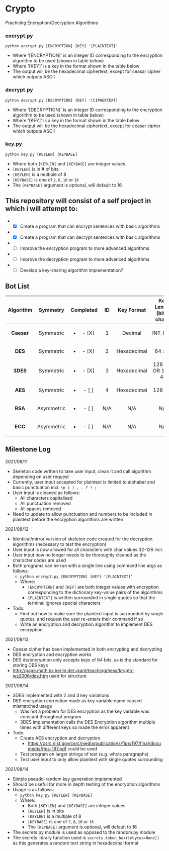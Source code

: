 # Crypto
Practicing Encryption/Decryption Algorithms

### encrypt.py

`python encrypt.py [ENCRYPTION] [KEY] '[PLAINTEXT]'`

  * Where '[ENCRYPTION]' is an integer ID corresponding to the encryption algorithm to be used (shown in table below)
  * Where '[KEY]' is a key in the format shown in the table below
  * The output will be the hexadecimal ciphertext, except for ceasar cipher which outputs ASCII

### decrypt.py

`python decrypt.py [DECRYPTION] [KEY] '[CIPHERTEXT]'`

  * Where '[DECRYPTION]' is an integer ID corresponding to the encryption algorithm to be used (shown in table below)
  * Where '[KEY]' is a key in the format shown in the table below
  * The output will be the hexadecimal ciphertext, except for ceasar cipher which outputs ASCII

### key.py

`python key.py [KEYLEN] [KEYBASE]`

  * Where both `[KEYLEN]` and `[KEYBASE]` are integer values
  * `[KEYLEN]` is in # of bits
  * `[KEYLEN]` is a multiple of 8
  * `[KEYBASE]` is one of `2`, `8`, `10` or `16`
  * The `[KEYBASE]` argument is optional, will default to 16

## This repository will consist of a self project in which i will attempt to:
  *  - [X] Create a program that can encrypt sentences with basic algorithms
  *  - [X] Create a program that can decrypt sentences with basic algorithms
  *  - [ ] Improve the encryption program to more advanced algorithms
  *  - [ ] Improve the decryption program to more advanced algorithms
  *  - [ ] Develop a key-sharing algorithm implementation?

## Bot List

Algorithm | Symmetry | Completed | ID | Key Format | Key Length (bits : chars)
 :---:|:---:|:---:|:---:|:---:|:---:
**Caesar** | Symmetric |  <ul><li>- [X] </li></ul> | 1 | Decimal | INT_MAX
**DES** | Symmetric |  <ul><li>- [X] </li></ul> | 2 | Hexadecimal | 64 : 16
**3DES** | Symmetric |  <ul><li>- [X] </li></ul> | 3 | Hexadecimal | 128 : 32 OR 192 : 48
**AES** | Symmetric |  <ul><li>- [ ] </li></ul> | 4 | Hexadecimal | 128 : 32
**RSA** | Asymmetric |  <ul><li>- [ ] </li></ul> | N/A | N/A | N/A
**ECC** | Asymmetric |  <ul><li>- [ ] </li></ul> | N/A | N/A | N/A

## Milestone Log

2021/08/11
  * Skeleton code written to take user input, clean it and call algorithm depending on user request
  * Currently, user input accepted for plaintext is limited to alphabet and basic punctuation incl. `\n ( ) , . ? ! ;`
  * User input is cleaned as follows:
    * All characters capitalised
    * All punctuation removed
    * All spaces removed
  * Need to update to allow punctuation and numbers to be included in plaintext before the encryption algorithms are written

2021/08/12
  * Identical/mirror version of skeleton code created for the decryption algorithms (necessary to test the encryption)
  * User input is now allowed for all characters with char values 32-126 incl.
  * User input now no longer needs to be thoroughly cleaned as the character codes are used
  * Both programs can be run with a single line using command line args as follows:
    * `python encrypt.py [ENCRYPTION] [KEY] '[PLAINTEXT]'`
    * Where:
      * `[ENCRYPTION]` and `[KEY]` are both integer values with encryption corresponding to the dictionary key-value pairs of the algorithms
      * `[PLAINTEXT]` is written surrounded in single quotes so that the terminal ignores special characters
  * Todo:
    * Find out how to make sure the plaintext input is surrounded by single quotes, and request the user re-enters their command if so
    * Write an encryption and decryption algorithm to implement DES encryption

2021/08/13
  * Caesar cipher has been implemented in both encrypting and decrypting
  * DES encryption and encryption works
  * DES de/encryption only accepts keys of 64 bits, as is the standard for storing DES keys
  * http://page.math.tu-berlin.de/~kant/teaching/hess/krypto-ws2006/des.htm used for structure

2021/08/14
  * 3DES implemented with 2 and 3 key variations
  * DES encryption correction made as key variable name caused mismatched usage
    * Was not a problem for DES encryption as the key variable was constant throughout program
    * 3DES implementation calls the DES Encryption algorithm multiple times with different keys so made the error apparent
  * Todo:
    * Create AES encryption and decryption
      * https://csrc.nist.gov/csrc/media/publications/fips/197/final/documents/fips-197.pdf could be used
    * Test program on larger strings of text (e.g. whole paragraphs)
    * Test user input to only allow plaintext with single quotes surrounding

2021/08/14
  * Simple pseudo-random key generation implemented
  * Should be useful for more in depth testing of the encryption algorithms
  * Usage is as follows:
    * `python key.py [KEYLEN] [KEYBASE]`
    * Where:
      * Both `[KEYLEN]` and `[KEYBASE]` are integer values
      * `[KEYLEN]` is in bits
      * `[KEYLEN]` is a multiple of 8
      * `[KEYBASE]` is one of `2`, `8`, `10` or `16`
      * The `[KEYBASE]` argument is optional, will default to 16
  * The secrets.py module is used as opposed to the random.py module
  * The secrets library function used is `secrets.token_hex([nbytes=None])` as this generates a random text string in hexadecimal format

